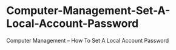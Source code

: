 # Computer-Management-Set-A-Local-Account-Password
Computer Management – How To Set A Local Account Password

